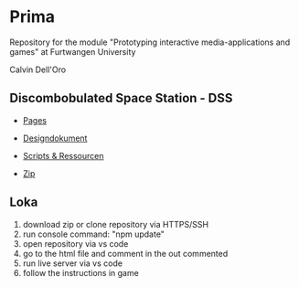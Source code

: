 # Prima
Repository for the module "Prototyping interactive media-applications and games" at Furtwangen University

Calvin Dell'Oro




## Discombobulated Space Station - DSS

- [Pages](https://calvindo.github.io/PRIMA/)

- [Designdokument](https://calvindo.github.io/PRIMA/blob/main/Designdokument.pdf)

- [Scripts & Ressourcen](https://calvindo.github.io/PRIMA/)

- [Zip](https://calvindo.github.io/PRIMA/)

## Loka
1. download zip or clone repository via HTTPS/SSH
2. run console command: "npm update"
3. open repository via vs code
4. go to the html file and comment in the out commented 
5. run live server via vs code
6. follow the instructions in game

